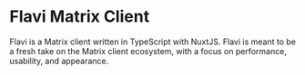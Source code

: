# Flavi Matrix Client

Flavi is a Matrix client written in TypeScript with NuxtJS. Flavi is meant to be a fresh take on the Matrix client ecosystem, with a focus on performance, usability, and appearance.